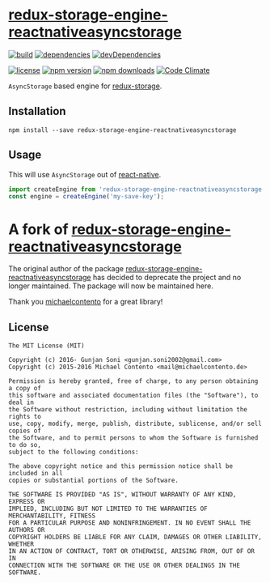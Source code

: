 # [redux-storage-engine-reactnativeasyncstorage][]

[![build](https://travis-ci.org/michaelcontento/redux-storage-engine-reactnativeasyncstorage.svg?branch=master)](https://travis-ci.org/michaelcontento/redux-storage-engine-reactnativeasyncstorage)
[![dependencies](https://david-dm.org/michaelcontento/redux-storage-engine-reactnativeasyncstorage.svg)](https://david-dm.org/michaelcontento/redux-storage-engine-reactnativeasyncstorage)
[![devDependencies](https://david-dm.org/michaelcontento/redux-storage-engine-reactnativeasyncstorage/dev-status.svg)](https://david-dm.org/michaelcontento/redux-storage-engine-reactnativeasyncstorage#info=devDependencies)

[![license](https://img.shields.io/npm/l/redux-storage-engine-reactnativeasyncstorage.svg?style=flat-square)](https://www.npmjs.com/package/redux-storage-engine-reactnativeasyncstorage)
[![npm version](https://img.shields.io/npm/v/redux-storage-engine-reactnativeasyncstorage.svg?style=flat-square)](https://www.npmjs.com/package/redux-storage-engine-reactnativeasyncstorage)
[![npm downloads](https://img.shields.io/npm/dm/redux-storage-engine-reactnativeasyncstorage.svg?style=flat-square)](https://www.npmjs.com/package/redux-storage-engine-reactnativeasyncstorage)
[![Code Climate](https://codeclimate.com/github/michaelcontento/redux-storage-engine-reactnativeasyncstorage/badges/gpa.svg)](https://codeclimate.com/github/michaelcontento/redux-storage-engine-reactnativeasyncstorage)

`AsyncStorage` based engine for [redux-storage][].

## Installation

    npm install --save redux-storage-engine-reactnativeasyncstorage

## Usage

This will use `AsyncStorage` out of [react-native][].

```js
import createEngine from 'redux-storage-engine-reactnativeasyncstorage';
const engine = createEngine('my-save-key');
```

# A fork of [redux-storage-engine-reactnativeasyncstorage](https://github.com/michaelcontento/redux-storage-engine-reactnativeasyncstorage)

The original author of the package [redux-storage-engine-reactnativeasyncstorage](https://github.com/michaelcontento/redux-storage-engine-reactnativeasyncstorage) has decided to deprecate the project and no longer maintained. The package will now be maintained here.

Thank you [michaelcontento](https://github.com/michaelcontento) for a great library!

## License

    The MIT License (MIT)

    Copyright (c) 2016- Gunjan Soni <gunjan.soni2002@gmail.com> 
    Copyright (c) 2015-2016 Michael Contento <mail@michaelcontento.de> 

    Permission is hereby granted, free of charge, to any person obtaining a copy of
    this software and associated documentation files (the "Software"), to deal in
    the Software without restriction, including without limitation the rights to
    use, copy, modify, merge, publish, distribute, sublicense, and/or sell copies of
    the Software, and to permit persons to whom the Software is furnished to do so,
    subject to the following conditions:

    The above copyright notice and this permission notice shall be included in all
    copies or substantial portions of the Software.

    THE SOFTWARE IS PROVIDED "AS IS", WITHOUT WARRANTY OF ANY KIND, EXPRESS OR
    IMPLIED, INCLUDING BUT NOT LIMITED TO THE WARRANTIES OF MERCHANTABILITY, FITNESS
    FOR A PARTICULAR PURPOSE AND NONINFRINGEMENT. IN NO EVENT SHALL THE AUTHORS OR
    COPYRIGHT HOLDERS BE LIABLE FOR ANY CLAIM, DAMAGES OR OTHER LIABILITY, WHETHER
    IN AN ACTION OF CONTRACT, TORT OR OTHERWISE, ARISING FROM, OUT OF OR IN
    CONNECTION WITH THE SOFTWARE OR THE USE OR OTHER DEALINGS IN THE SOFTWARE.

  [redux-storage]: https://github.com/guns2410/redux-storage
  [redux-storage-engine-reactnativeasyncstorage]: https://github.com/guns2410/redux-storage-engine-reactnativeasyncstorage
  [react-native]: https://facebook.github.io/react-native/
